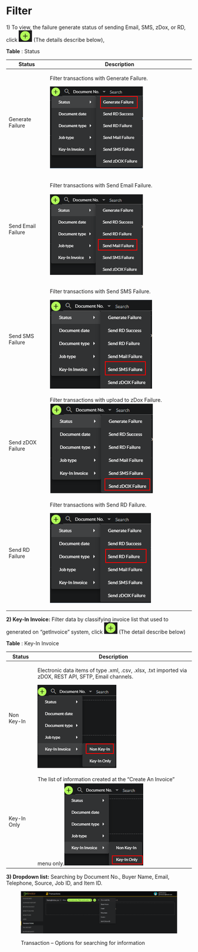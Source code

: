 # Filter

1\)  To view, the failure generate status of sending Email, SMS, zDox, or RD, click  ![](<../../.gitbook/assets/image (229).png>) (The details describe below),

**Table** ‎: Status

| **Status**         | **Description**                                                                                                    |
| ------------------ | ------------------------------------------------------------------------------------------------------------------ |
| Generate Failure   | <p>Filter transactions with Generate Failure.</p><p><img src="../../.gitbook/assets/image (191).png" alt=""></p>   |
| Send Email Failure | <p>Filter transactions with Send Email Failure.</p><p><img src="../../.gitbook/assets/image (203).png" alt=""></p> |
| Send SMS Failure   | <p>Filter transactions with Send SMS Failure.</p><p><img src="../../.gitbook/assets/image (144).png" alt=""></p>   |
| Send zDOX Failure  | Filter transactions with upload to zDox Failure.![](<../../.gitbook/assets/image (139).png>)                       |
| Send RD Failure    | <p>Filter transactions with Send RD Failure.</p><p><img src="../../.gitbook/assets/image (140).png" alt=""></p>    |



**2) Key-In Invoice:** Filter data by classifying invoice list that used to generated on “getInvoice” system, click  ![](<../../.gitbook/assets/image (223).png>)  (The detail describe below)

**Table** ‎: Key-In Invoice

| Status      | Description                                                                                                                                                                   |
| ----------- | ----------------------------------------------------------------------------------------------------------------------------------------------------------------------------- |
| Non Key-In  | <p>Electronic data items of type .xml, .csv, .xlsx, .txt imported via zDOX, REST API, SFTP, Email channels.</p><p><img src="../../.gitbook/assets/image (20).png" alt=""></p> |
| Key-In Only | The list of information created at the “Create An Invoice” menu only.![](<../../.gitbook/assets/image (15).png>)                                                              |



**3) Dropdown list:** Searching by Document No., Buyer Name, Email, Telephone, Source, Job ID, and Item ID.

<figure><img src="../../.gitbook/assets/image (9).png" alt=""><figcaption><p>Transaction – Options for searching for information</p></figcaption></figure>
